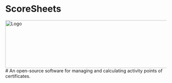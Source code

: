# ScoreSheets
<img src="https://user-images.githubusercontent.com/36796068/216495907-bacfde09-d0e4-405b-ace6-2b9e37c5bc35.png" alt="Logo" width="1060" height="150">
<br>
# An open-source software for managing and calculating activity points of certificates.
